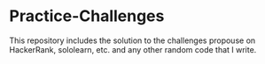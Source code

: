 # Practice-Challenges

This repository includes the solution to the challenges propouse on HackerRank, sololearn, etc. and any other random code that I write. 
